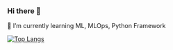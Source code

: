 ### Hi there 👋

<!--
**namvandy/namvandy** is a ✨ _special_ ✨ repository because its `README.md` (this file) appears on your GitHub profile.

Here are some ideas to get you started:

- 🔭 I’m currently working on ...
- 🌱 I’m currently learning ...
- 👯 I’m looking to collaborate on ...
- 🤔 I’m looking for help with ...
- 💬 Ask me about ...
- 📫 How to reach me: ...
- 😄 Pronouns: ...
- ⚡ Fun fact: ...
-->
🌱 I’m currently learning ML, MLOps, Python Framework

[![Top Langs](https://github-readme-stats.vercel.app/api/top-langs/?username=namvandy)](https://github.com/anuraghazra/github-readme-stats)
